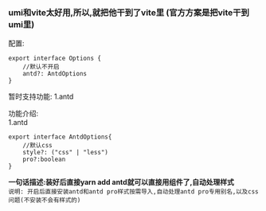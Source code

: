### **umi和vite太好用,所以,就把他干到了vite里  (官方方案是把vite干到umi里)**

配置:
```
export interface Options {
    //默认不开启
    antd?: AntdOptions
}
```


暂时支持功能:
1.antd




功能介绍:  
1.antd  
```
export interface AntdOptions{
    //默认css
    style?: ("css" | "less")
    pro?:boolean
}
```
**一句话描述:装好后直接yarn add antd就可以直接用组件了,自动处理样式**  
`说明: 开启后直接安装antd和antd pro样式按需导入,自动处理antd pro专用别名,以及css问题(不安装不会有样式的)  `

